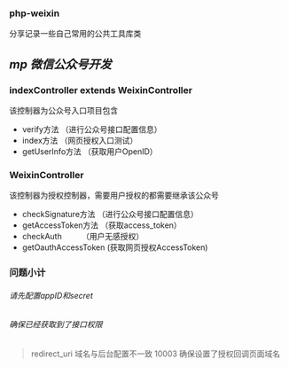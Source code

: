 ### php-weixin
分享记录一些自己常用的公共工具库类
## *mp 微信公众号开发*
### indexController extends WeixinController
该控制器为公众号入口项目包含
+ verify方法 （进行公众号接口配置信息）
+ index方法  （网页授权入口测试）
+ getUserInfo方法  （获取用户OpenID）
 
### WeixinController
该控制器为授权控制器，需要用户授权的都需要继承该公众号
+ checkSignature方法   （进行公众号接口配置信息）
+ getAccessToken方法   （获取access_token）
+ checkAuth     　　   （用户无感授权）
+ getOauthAccessToken  (获取网页授权AccessToken)
 
### 问题小计
###### 请先配置appID和secret
###### 确保已经获取到了接口权限
 > redirect_uri 域名与后台配置不一致 10003
确保设置了授权回调页面域名
